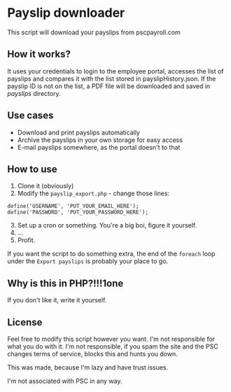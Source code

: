 # Payslip downloader

This script will download your payslips from pscpayroll.com

## How it works?

It uses your credentials to login to the employee portal, accesses the list of payslips 
and compares it with the list stored in payslipHistory.json. If the payslip ID is not 
on the list, a PDF file will be downloaded and saved in _payslips_ directory.

## Use cases

- Download and print payslips automatically
- Archive the payslips in your own storage for easy access
- E-mail payslips somewhere, as the portal doesn't to that

## How to use

1. Clone it (obviously)
2. Modify the `payslip_export.php` - change those lines:

```
define('USERNAME', 'PUT_YOUR_EMAIL_HERE');
define('PASSWORD', 'PUT_YOUR_PASSWORD_HERE');
```

3. Set up a cron or something. You're a big boi, figure it yourself.
4. ...
5. Profit.

If you want the script to do something extra, the end of the `foreach` loop under 
the `Export payslips` is probably your place to go.

## Why is this in PHP?!!!1one

If you don't like it, write it yourself.

## License

Feel free to modify this script however you want. I'm not responsible for what you do with it. 
I'm not responsible, if you spam the site and the PSC changes terms of service, blocks this and hunts you down.

This was made, because I'm lazy and have trust issues.

I'm not associated with PSC in any way.
